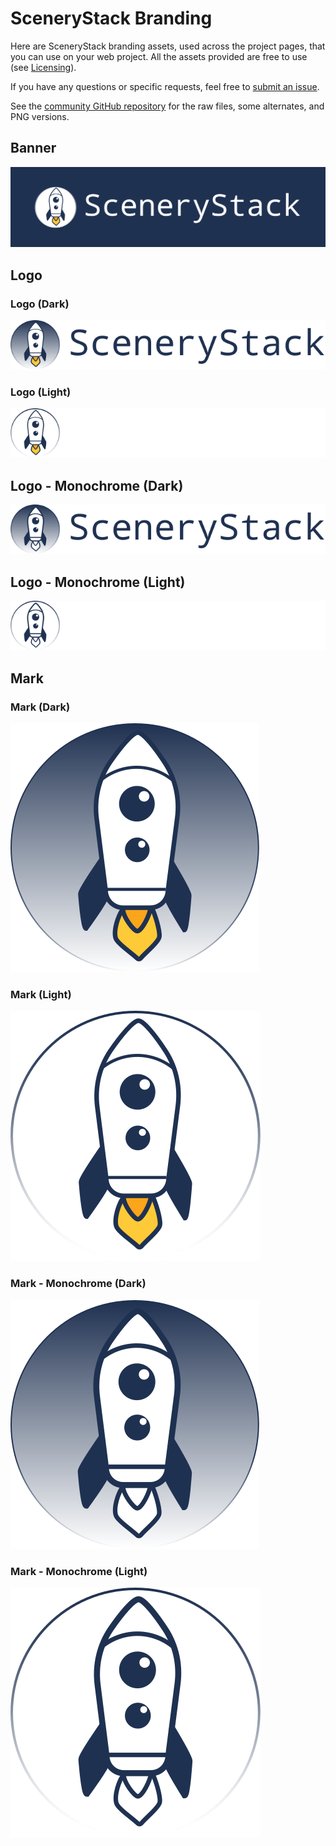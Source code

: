 # SceneryStack Branding

Here are SceneryStack branding assets, used across the project pages, that you can use on your web project. All the assets provided are free to use (see [Licensing](./licensing.md)).

If you have any questions or specific requests, feel free to [submit an issue](https://github.com/scenerystack/community/issues/new).

See the [community GitHub repository](https://github.com/scenerystack/community/tree/main/docs/about/assets) for the raw files, some alternates, and PNG versions.

## Banner

![banner](assets/svg/scenerystack-banner.svg)

## Logo

### Logo (Dark)

![alt text](assets/svg/full-color-scenerystack-logo.svg)

### Logo (Light)

![alt text](assets/svg/full-color-white-scenerystack-light-logo.svg)

## Logo - Monochrome (Dark)

![alt text](assets/svg/monochrome-scenerystack-logo.svg)

## Logo - Monochrome (Light)

![alt text](assets/svg/monochrome-white-scenerystack-light-logo.svg)

## Mark

### Mark (Dark)

![alt text](assets/svg/full-color-scenerystack-mark.svg)

### Mark (Light)

![alt text](assets/svg/full-color-white-scenerystack-mark.svg)

### Mark - Monochrome (Dark)

![alt text](assets/svg/monochrome-scenerystack-mark.svg)

### Mark - Monochrome (Light)

![alt text](assets/svg/monochrome-white-scenerystack-mark.svg)
